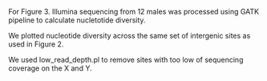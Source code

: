 
For Figure 3. Illumina sequencing from 12 males was processed using GATK pipeline to calculate nucletotide diversity.

We plotted nucleotide diversity across the same set of intergenic sites as used in Figure 2.

We used low_read_depth.pl to remove sites with too low of sequencing coverage on the X and Y.
